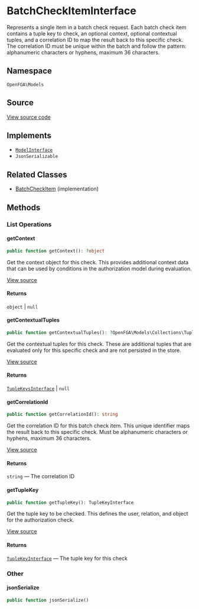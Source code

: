 # BatchCheckItemInterface

Represents a single item in a batch check request. Each batch check item contains a tuple key to check, an optional context, optional contextual tuples, and a correlation ID to map the result back to this specific check. The correlation ID must be unique within the batch and follow the pattern: alphanumeric characters or hyphens, maximum 36 characters.

## Namespace

`OpenFGA\Models`

## Source

[View source code](https://github.com/evansims/openfga-php/blob/main/src/Models/BatchCheckItemInterface.php)

## Implements

* [`ModelInterface`](ModelInterface.md)
* `JsonSerializable`

## Related Classes

* [BatchCheckItem](Models/BatchCheckItem.md) (implementation)

## Methods

### List Operations

#### getContext

```php
public function getContext(): ?object

```

Get the context object for this check. This provides additional context data that can be used by conditions in the authorization model during evaluation.

[View source](https://github.com/evansims/openfga-php/blob/main/src/Models/BatchCheckItemInterface.php#L31)

#### Returns

`object` &#124; `null`

#### getContextualTuples

```php
public function getContextualTuples(): ?OpenFGA\Models\Collections\TupleKeysInterface

```

Get the contextual tuples for this check. These are additional tuples that are evaluated only for this specific check and are not persisted in the store.

[View source](https://github.com/evansims/openfga-php/blob/main/src/Models/BatchCheckItemInterface.php#L41)

#### Returns

[`TupleKeysInterface`](Models/Collections/TupleKeysInterface.md) &#124; `null`

#### getCorrelationId

```php
public function getCorrelationId(): string

```

Get the correlation ID for this batch check item. This unique identifier maps the result back to this specific check. Must be alphanumeric characters or hyphens, maximum 36 characters.

[View source](https://github.com/evansims/openfga-php/blob/main/src/Models/BatchCheckItemInterface.php#L51)

#### Returns

`string` — The correlation ID

#### getTupleKey

```php
public function getTupleKey(): TupleKeyInterface

```

Get the tuple key to be checked. This defines the user, relation, and object for the authorization check.

[View source](https://github.com/evansims/openfga-php/blob/main/src/Models/BatchCheckItemInterface.php#L60)

#### Returns

[`TupleKeyInterface`](TupleKeyInterface.md) — The tuple key for this check

### Other

#### jsonSerialize

```php
public function jsonSerialize()

```

